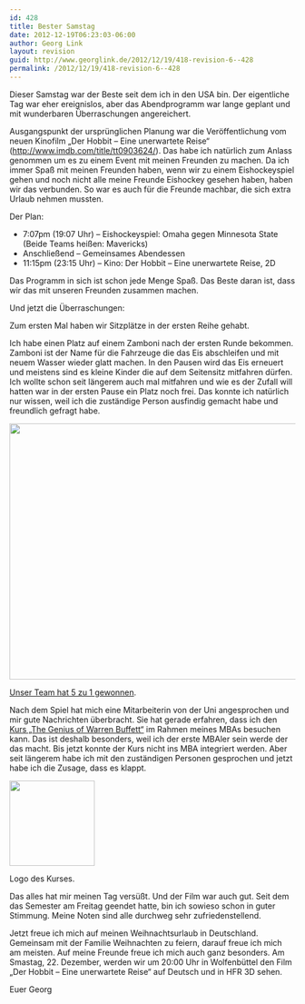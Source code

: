 ```yaml
---
id: 428
title: Bester Samstag
date: 2012-12-19T06:23:03-06:00
author: Georg Link
layout: revision
guid: http://www.georglink.de/2012/12/19/418-revision-6--428
permalink: /2012/12/19/418-revision-6--428
---
```

Dieser Samstag war der Beste seit dem ich in den USA bin. Der eigentliche Tag war eher ereignislos, aber das Abendprogramm war lange geplant und mit wunderbaren Überraschungen angereichert.

Ausgangspunkt der ursprünglichen Planung war die Veröffentlichung vom neuen Kinofilm „Der Hobbit – Eine unerwartete Reise“ (http://www.imdb.com/title/tt0903624/). Das habe ich natürlich zum Anlass genommen um es zu einem Event mit meinen Freunden zu machen. Da ich immer Spaß mit meinen Freunden haben, wenn wir zu einem Eishockeyspiel gehen und noch nicht alle meine Freunde Eishockey gesehen haben, haben wir das verbunden. So war es auch für die Freunde machbar, die sich extra Urlaub nehmen mussten.

Der Plan:

  * 7:07pm (19:07 Uhr) – Eishockeyspiel: Omaha gegen Minnesota State (Beide Teams heißen: Mavericks)
  * Anschließend – Gemeinsames Abendessen
  * 11:15pm (23:15 Uhr) – Kino: Der Hobbit – Eine unerwartete Reise, 2D

Das Programm in sich ist schon jede Menge Spaß. Das Beste daran ist, dass wir das mit unseren Freunden zusammen machen.

Und jetzt die Überraschungen:

Zum ersten Mal haben wir Sitzplätze in der ersten Reihe gehabt.

Ich habe einen Platz auf einem Zamboni nach der ersten Runde bekommen. Zamboni ist der Name für die Fahrzeuge die das Eis abschleifen und mit neuem Wasser wieder glatt machen. In den Pausen wird das Eis erneuert und meistens sind es kleine Kinder die auf dem Seitensitz mitfahren dürfen. Ich wollte schon seit längerem auch mal mitfahren und wie es der Zufall will hatten war in der ersten Pause ein Platz noch frei. Das konnte ich natürlich nur wissen, weil ich die zuständige Person ausfindig gemacht habe und freundlich gefragt habe.

[<img loading="lazy" class="aligncenter size-full wp-image-419" title="Zamboni-gross" src="http://www.georglink.de/media/2012/12/Zamboni-gross.jpg" alt="" width="800" height="451" srcset="http://www.georglink.de/media/2012/12/Zamboni-gross.jpg 800w, http://www.georglink.de/media/2012/12/Zamboni-gross-300x169.jpg 300w" sizes="(max-width: 800px) 100vw, 800px" />](http://www.georglink.de/media/2012/12/Zamboni-gross.jpg)

<a title="Bericht zum Spiel." href="http://omavs.com/news/2012/12/15/MHOCKEY_1215120714.aspx" target="_blank">Unser Team hat 5 zu 1 gewonnen</a>.

Nach dem Spiel hat mich eine Mitarbeiterin von der Uni angesprochen und mir gute Nachrichten überbracht. Sie hat gerade erfahren, dass ich den <a title="Webseite vom Kurs: The Genius of Warren Buffett" href="http://cba.unomaha.edu/ExecMgmt/BuffettGenius/" target="_blank">Kurs „The Genius of Warren Buffett“</a> im Rahmen meines MBAs besuchen kann. Das ist deshalb besonders, weil ich der erste MBAler sein werde der das macht. Bis jetzt konnte der Kurs nicht ins MBA integriert werden. Aber seit längerem habe ich mit den zuständigen Personen gesprochen und jetzt habe ich die Zusage, dass es klappt.

<div id="attachment_420" style="width: 160px" class="wp-caption aligncenter">
  <a href="http://www.georglink.de/media/2012/12/warren-buffett-genius.png"><img aria-describedby="caption-attachment-420" loading="lazy" class="size-thumbnail wp-image-420" title="warren-buffett-genius" src="http://www.georglink.de/media/2012/12/warren-buffett-genius-150x150.png" alt="" width="150" height="150" /></a>
  
  <p id="caption-attachment-420" class="wp-caption-text">
    Logo des Kurses.
  </p>
</div>

Das alles hat mir meinen Tag versüßt. Und der Film war auch gut. Seit dem das Semester am Freitag geendet hatte, bin ich sowieso schon in guter Stimmung. Meine Noten sind alle durchweg sehr zufriedenstellend.

Jetzt freue ich mich auf meinen Weihnachtsurlaub in Deutschland. Gemeinsam mit der Familie Weihnachten zu feiern, darauf freue ich mich am meisten. Auf meine Freunde freue ich mich auch ganz besonders. Am Smastag, 22. Dezember, werden wir um 20:00 Uhr in Wolfenbüttel den Film „Der Hobbit – Eine unerwartete Reise“ auf Deutsch und in HFR 3D sehen.

Euer Georg